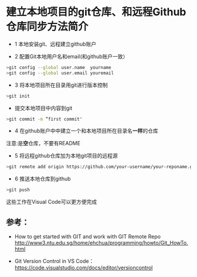 # 建立本地项目的git仓库、和远程Github仓库同步方法简介

* 1 本地安装git、远程建立github账户

* 2 配置Git本地用户名和email(和github账户一致）

```bash
>git config --global user.name  yourname
>git config --global user.email youremail
```

* 3 将本地项目所在目录用git进行版本控制

```bash
>git init
```

* 提交本地项目中内容到git

```bash
>git commit -m “first commit"
```

* 4 在github账户中中建立一个和本地项目所在目录名**一样**的仓库

注意:是**空**仓库，不要有README

* 5 将远程github仓库加为本地git项目的远程源

```bash
>git remote add origin https://github.com/your-username/your-reponame.git     
```

* 6  推送本地仓库到github 

```bash
>git push
```
 
 这些工作在Visual Code可以更方便完成

 ## 参考：

 * How to get started with GIT and work with GIT Remote Repo http://www3.ntu.edu.sg/home/ehchua/programming/howto/Git_HowTo.html

 * Git Version Control in VS Code：https://code.visualstudio.com/docs/editor/versioncontrol